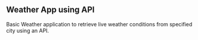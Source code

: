 
## Weather App using API

Basic Weather application to retrieve live weather conditions from specified city
using an API.
